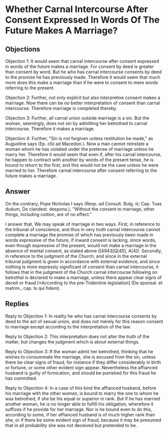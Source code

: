 # Whether Carnal Intercourse After Consent Expressed In Words Of The Future Makes A Marriage?

## Objections

Objection 1: It would seem that carnal intercourse after consent expressed in words of the future makes a marriage. For consent by deed is greater than consent by word. But he who has carnal intercourse consents by deed to the promise he has previously made. Therefore it would seem that much more does this make a marriage than if he were to consent to mere words referring to the present.

Objection 2: Further, not only explicit but also interpretive consent makes a marriage. Now there can be no better interpretation of consent than carnal intercourse. Therefore marriage is completed thereby.

Objection 3: Further, all carnal union outside marriage is a sin. But the woman, seemingly, does not sin by admitting her betrothed to carnal intercourse. Therefore it makes a marriage.

Objection 4: Further, "Sin is not forgiven unless restitution be made," as Augustine says (Ep. cliii ad Macedon.). Now a man cannot reinstate a woman whom he has violated under the pretense of marriage unless he marry her. Therefore it would seem that even if, after his carnal intercourse, he happen to contract with another by words of the present tense, he is bound to return to the first; and this would not be the case unless he were married to her. Therefore carnal intercourse after consent referring to the future makes a marriage.

## Answer

On the contrary, Pope Nicholas I says (Resp. ad Consult. Bulg. iii; Cap. Tuas dudum, De clandest. despons.), "Without the consent to marriage, other things, including coition, are of no effect."

I answer that, We may speak of marriage in two ways. First, in reference to the tribunal of conscience, and thus in very truth carnal intercourse cannot complete a marriage the promise of which has previously been made in words expressive of the future, if inward consent is lacking, since words, even though expressive of the present, would not make a marriage in the absence of mental consent, as stated above ([4943]Q[45], A[4]). Secondly, in reference to the judgment of the Church; and since in the external tribunal judgment is given in accordance with external evidence, and since nothing is more expressly significant of consent than carnal intercourse, it follows that in the judgment of the Church carnal intercourse following on betrothal is declared to make a marriage, unless there appear clear signs of deceit or fraud [*According to the pre-Tridentine legislation] (De sponsal. et matrim., cap. Is qui fidem).

## Replies

Reply to Objection 1: In reality he who has carnal intercourse consents by deed to the act of sexual union, and does not merely for this reason consent to marriage except according to the interpretation of the law.

Reply to Objection 2: This interpretation does not alter the truth of the matter, but changes the judgment which is about external things.

Reply to Objection 3: If the woman admit her betrothed, thinking that he wishes to consummate the marriage, she is excused from the sin, unless there be clear signs of fraud; for instance if they differ considerably in birth or fortune, or some other evident sign appear. Nevertheless the affianced husband is guilty of fornication, and should be punished for this fraud he has committed.

Reply to Objection 4: In a case of this kind the affianced husband, before his marriage with the other woman, is bound to marry the one to whom he was betrothed, if she be his equal or superior in rank. But if he has married another woman, he is no longer able to fulfill his obligation, wherefore it suffices if he provide for her marriage. Nor is he bound even to do this, according to some, if her affianced husband is of much higher rank than she, or if there be some evident sign of fraud, because it may be presumed that in all probability she was not deceived but pretended to be.